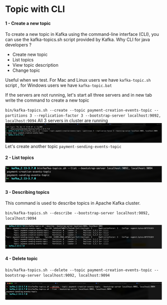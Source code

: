 # Topic with CLI

#### 1 - Create a new topic

To create a new topic in Kafka using the command-line interface (CLI), you can use the kafka-topics.sh script 
provided by Kafka. 
Why CLI for java developers ?
 - Create new topic
 - List topics
 - View topic description
 - Change topic

Useful when we test. 
For Mac and Linux users we have `kafka-topic.sh` script , for Windows users we have
`kafka-topic.bat`

If the servers are not running, let's start all three servers and in new tab write the
command to create a new topic

`bin/kafka-topics.sh --create --topic payment-creation-events-topic --partitions 3 --replication-factor 3 --bootstrap-server localhost:9092, localhost:9094`
All 3 servers in cluster are running
![terminal-create-topic.png](img/3/terminal-create-topic.png)
Let's create another topic `payment-sending-events-topic`

#### 2 - List topics

![terminal-list-topic.png](img/3/terminal-list-topic.png)

#### 3 - Describing topics

This command is used to describe topics in Apache Kafka cluster.

`bin/kafka-topics.sh --describe --bootstrap-server localhost:9092, localhost:9094`

![terminal-describe.png](img/3/terminal-describe.png)

#### 4 - Delete topic
`bin/kafka-topics.sh --delete --topic payment-creation-events-topic --bootstrap-server localhost:9092, localhost:9094`

![terminal-delete-topic.png](img/3/terminal-delete-topic.png)
